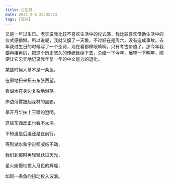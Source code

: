 ```yaml
---
title: 过生日
date: 2021-2-6 23:32:23
tags: [歪诗]
---
```


又是一年过生日。老实说我比较不喜欢生活中的仪式感，我比较喜欢借助生活中的仪式感偷懒。所以说呢，我就又摸了一天鱼，不过好在是周六，没有造成事故。去年我过生日的时候写了一个歪诗，现在看都辣眼睛啊，只有考古价值了。那今年我要再接再厉，把这个历史悠久的传统延续下去，总结一下今年，展望一下明年，顺便让它忠实地记录我年复一年的中文能力的退化。

<!--more-->

某些时候人基本是一条鱼，

在原地扭来扭去东张西望，

看湖水在身边复杂地游荡。

岸边薄雾披起深林的黑影，

晕开月华抹上玉壁的澄明，

这些东西反正也看不太清，

不知道是后退还是在前行。

等到湖水和宇宙都凝结不动，

我们到那时再轻轻跃进天光，

星火幽慢地投入月色的辉煌，

如同一条鱼的扭动投入波浪。